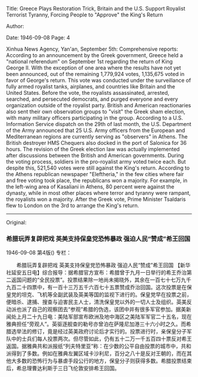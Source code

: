 Title: Greece Plays Restoration Trick, Britain and the U.S. Support Royalist Terrorist Tyranny, Forcing People to "Approve" the King's Return

Author:

Date: 1946-09-08
Page: 4

Xinhua News Agency, Yan'an, September 5th: Comprehensive reports: According to an announcement by the Greek government, Greece held a "national referendum" on September 1st regarding the return of King George II. With the exception of one area where the results have not yet been announced, out of the remaining 1,779,924 votes, 1,135,675 voted in favor of George's return. This vote was conducted under the surveillance of fully armed royalist tanks, airplanes, and countries like Britain and the United States. Before the vote, the royalists assassinated, arrested, searched, and persecuted democrats, and purged everyone and every organization outside of the royalist party. British and American reactionaries also sent their own observation groups to "visit" the Greek sham election, with many military officers participating in the group. According to a U.S. Information Service dispatch on the 29th of last month, the U.S. Department of the Army announced that 25 U.S. Army officers from the European and Mediterranean regions are currently serving as "observers" in Athens. The British destroyer HMS Chequers also docked in the port of Salonica for 36 hours. The revision of the Greek election law was actually implemented after discussions between the British and American governments. During the voting process, soldiers in the pro-royalist army voted twice each. But despite this, 521,540 votes were still against the King's return. According to the Athens republican newspaper "Eleftheria," in the few cities where fair and free voting took place, the republicans won a majority. For example, in the left-wing area of Kasaliani in Athens, 80 percent were against the dynasty, while in most other places where terror and tyranny were rampant, the royalists won a majority. After the Greek vote, Prime Minister Tsaldaris flew to London on the 3rd to arrange the King's return.



<hr /> 

Original: 


### 希腊玩弄复辟把戏  英美支持保皇党恐怖暴政  强迫人民“赞成”希王回国

1946-09-08
第4版()
专栏：

　　希腊玩弄复辟把戏
    英美支持保皇党恐怖暴政
    强迫人民“赞成”希王回国
    【新华社延安五日电】综合报导：据希腊官方宣布：希腊曾于九月一日举行的希王乔治第二返国问题的“全民投票”。投票结果除一地尚未揭晓外，其余在一百七十七万九千九百二十四票中，有一百十三万五千六百七十五票赞成乔治回国。这次投票是在保皇党的坦克、飞机等全副武装及英美等国的监视下进行的。保皇党早在投票之前，便暗杀、逮捕、搜查与迫害民主人士，清洗保皇党以外的一切人士及组织。英美反动派也派了自己的观察团去“参观”希腊的伪选，该团中并有很多军官参加。据美新闻处上月二十九日电：美陆军部宣布欧洲及地中海区之美陆军军官二十五名，现在雅典担任“旁观人”。英驱逐舰查的勒号亦曾泊在萨隆尼加港三十六小时之久。而希腊选举法的修订，竟是经过英美政府讨论后才实行的。投票进行时，亲保皇分子军队中的士兵们每人投票两次。但尽管如此，仍有五十二万一千五百四十票反对希王返国。据雅典共和派报纸“列夫特里亚”称：在少数的公平自由投票的城市中，共和派得到了多数。例如在雅典左翼区域卡沙利尼，百分之八十是反对王朝的，而在其他大多数的恐怖行为与暴虐手段公行的地方，保皇分子则获得多数。希腊投票结束后，希总理曹达利斯于三日飞伦敦安排希王回国。

